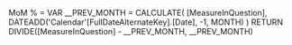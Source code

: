    MoM % = 
   VAR __PREV_MONTH =
        CALCULATE(
          [MeasureInQuestion],
          DATEADD('Calendar'[FullDateAlternateKey].[Date], -1, MONTH)
        )
      RETURN
        DIVIDE([MeasureInQuestion] - __PREV_MONTH, __PREV_MONTH)
